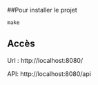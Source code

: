##Pour installer le projet
```
make
```

## Accès
Url : http://localhost:8080/

API: http://localhost:8080/api